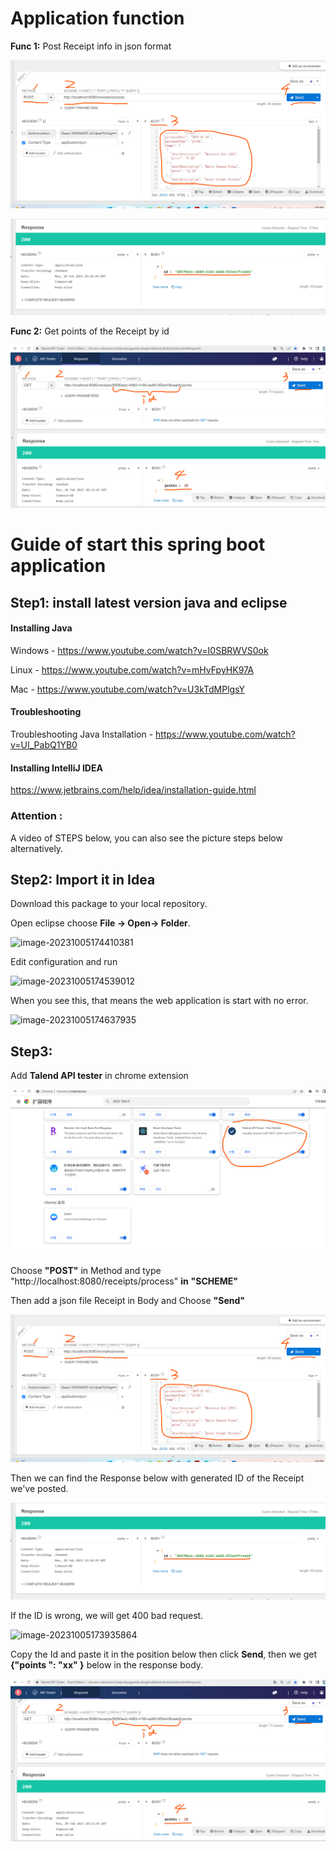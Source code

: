 # Application function

**Func 1:** Post  Receipt info in json format

![4](https://github.com/LIANGYIXUAN3335/receiptProcess/blob/main/readme%20hyperlink/4.png)

![12](https://github.com/LIANGYIXUAN3335/receiptProcess/blob/main/readme%20hyperlink/12.png)

**Func 2:** Get points of the Receipt by id

![14](https://github.com/LIANGYIXUAN3335/receiptProcess/blob/main/readme%20hyperlink/14.png)

# Guide of start this spring boot application



## Step1: install latest version java and eclipse

#### **Installing Java**

Windows - https://www.youtube.com/watch?v=I0SBRWVS0ok

Linux - https://www.youtube.com/watch?v=mHvFpyHK97A

Mac - https://www.youtube.com/watch?v=U3kTdMPlgsY

#### Troubleshooting

Troubleshooting Java Installation - https://www.youtube.com/watch?v=UI_PabQ1YB0

#### **Installing IntelliJ IDEA**

https://www.jetbrains.com/help/idea/installation-guide.html

 ### Attention : 

 A video of STEPS below,  you can also see the picture steps below alternatively.

## Step2: Import it in Idea

Download this package to your local repository.

Open eclipse choose **File -> Open-> Folder**.

![image-20231005174410381](D:\github\receiptProcess\receiptProcess\image-20231005174410381.png)



Edit configuration and run

![image-20231005174539012](D:\github\receiptProcess\receiptProcess\image-20231005174539012.png)

When you see this, that means the web application is start with no error.

![image-20231005174637935](D:\github\receiptProcess\receiptProcess\image-20231005174637935.png)

## Step3:

Add **Talend API tester** in chrome extension

![11](https://github.com/LIANGYIXUAN3335/receiptProcess/blob/main/readme%20hyperlink/11.png)

Choose **"POST"** in Method and type "http://localhost:8080/receipts/process" **in** **"SCHEME"** 

Then add a json file Receipt in Body and Choose **"Send"**

![4](https://github.com/LIANGYIXUAN3335/receiptProcess/blob/main/readme%20hyperlink/4.png)

Then we can find the Response below with generated ID of  the Receipt we've posted.

![12](https://github.com/LIANGYIXUAN3335/receiptProcess/blob/main/readme%20hyperlink/12.png)

If the ID is wrong, we will get 400 bad request.

![image-20231005173935864](D:\github\receiptProcess\receiptProcess\image-20231005173935864.png)

Copy the Id and paste it in the position below then click **Send**, then we get  **{"points ": "xx" }** below in the response body. 

![14](https://github.com/LIANGYIXUAN3335/receiptProcess/blob/main/readme%20hyperlink/14.png)

